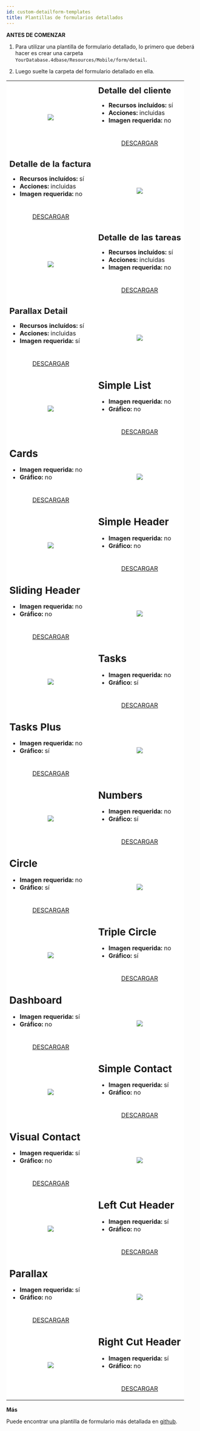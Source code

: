 ```yaml
---
id: custom-detailform-templates
title: Plantillas de formularios detallados
---
```



<div class = "tips"> 

**ANTES DE COMENZAR**

1. Para utilizar una plantilla de formulario detallado, lo primero que deberá hacer es crear una carpeta `YourDatabase.4dbase/Resources/Mobile/form/detail`.

2. Luego suelte la carpeta del formulario detallado en ella.</div> 

<div style="height: auto;">
  <table>
<col width="50%"> 
<col width="50%"> 
<tr>
  <td style="height: auto; vertical-align: middle;text-align: center; border-color: #FFFFFF;background-color: #FFFFFF">
<img style="max-height: 750px" src="https://raw.githubusercontent.com/4d-for-ios/form-detail-ClientDetail/master/template.gif" />
  </td>
  <td style="height: auto; vertical-align: middle;border-color: #FFFFFF;background-color: #FFFFFF">
<h1 style="margin-top: 10px; font-size:22px">
  Detalle del cliente
</h1>

<ul style="font-size:16px">
  <li>
<strong>Recursos incluídos:</strong> sí
  </li>
  <li>
<strong>Acciones:</strong> incluidas
  </li>
  <li>
<strong>Imagen requerida:</strong> no
  </li>
</ul>

<div style="text-align: center; margin-top: 40px;">
  <p>
<a class="button" style="width: 50%" href="https://github.com/4d-for-ios/form-detail-ClientDetail/releases/latest/download/form-detail-ClientDetail.zip">DESCARGAR</a>
  </p>
</div>
  </td>
</tr>

<tr>
  <td style="height: auto; vertical-align: middle;border-color: #FFFFFF;background-color: #FFFFFF">
<h1 style="margin-top: 10px; font-size:22px">
  Detalle de la factura
</h1>

<ul style="font-size:c16px">
  <li>
<strong>Recursos incluídos:</strong> sí
  </li>
  <li>
<strong>Acciones:</strong> incluidas
  </li>
  <li>
<strong>Imagen requerida:</strong> no
  </li>
</ul>

<div style="text-align: center; margin-top: 40px;">
  <p>
<a class="button" style="width: 50%" href="https://github.com/4d-for-ios/form-detail-InvoiceDetail/releases/latest/download/form-detail-InvoiceDetail.zip">DESCARGAR</a>
  </p>
</div>
  </td>
  
  <td style="height: auto; vertical-align: middle;text-align: center; border-color: #FFFFFF;background-color: #FFFFFF">
<img style="max-height: 750px" src="https://raw.githubusercontent.com/4d-for-ios/form-detail-InvoiceDetail/master/template.gif" />
  </td>
  
  <tr>
<td style="height: auto; vertical-align: middle;text-align: center; border-color: #FFFFFF;background-color: #FFFFFF">
  <img style="max-height: 750px" src="https://raw.githubusercontent.com/4d-for-ios/form-detail-TasksDetail/master/template.gif" />
</td>

<td style="height: auto; vertical-align: middle;border-color: #FFFFFF;background-color: #FFFFFF">
  <h1 style="margin-top: 10px; font-size:22px">
Detalle de las tareas
  </h1>
  
  <ul style="font-size:16px">
<li>
  <strong>Recursos incluídos:</strong> sí
</li>
<li>
  <strong>Acciones:</strong> incluidas
</li>
<li>
  <strong>Imagen requerida:</strong> no
</li>
  </ul>
  
  <div style="text-align: center; margin-top: 40px;">
<p>
  <a class="button" style="width: 50%" href="https://github.com/4d-for-ios/form-detail-TasksDetail/releases/latest/download/form-detail-TasksDetail.zip">DESCARGAR</a>
</p>
  </div>
</td>
  </tr>
  
  <tr>
<td style="height: auto; vertical-align: middle;border-color: #FFFFFF;background-color: #FFFFFF">
  <h1 style="margin-top: 10px; font-size:22px">
Parallax Detail
  </h1>
  
  <ul style="font-size:c16px">
<li>
  <strong>Recursos incluídos:</strong> sí
</li>
<li>
  <strong>Acciones:</strong> incluidas
</li>
<li>
  <strong>Imagen requerida:</strong> sí
</li>
  </ul>
  
  <div style="text-align: center; margin-top: 40px;">
<p>
  <a class="button" style="width: 50%" href="https://github.com/4d-for-ios/form-detail-ParallaxDetail/releases/latest/download/form-detail-ParallaxDetail.zip">DESCARGAR</a>
</p>
  </div>
</td>

<td style="height: auto; vertical-align: middle;text-align: center; border-color: #FFFFFF;background-color: #FFFFFF">
  <img style="max-height: 750px" src="https://raw.githubusercontent.com/4d-for-ios/form-detail-ParallaxDetail/master/template.gif" />
</td>
  </tr>
  
  <tr>
<td style="height: auto; vertical-align: middle;text-align: center; border-color: #FFFFFF;background-color: #FFFFFF">
  <img style="max-height: 750px" src="https://raw.githubusercontent.com/4d-for-ios/form-detail-SimpleList/master/template.gif" />
</td>

<td style="height: auto; vertical-align: middle;border-color: #FFFFFF;background-color: #FFFFFF">
  <h1 style="margin-top: 10px; font-size:26px">
Simple List
  </h1>
  
  <ul style="font-size:16px">
<li>
  <strong>Imagen requerida:</strong> no
</li>
<li>
  <strong>Gráfico:</strong> no
</li>
  </ul>
  
  <div style="text-align: center; margin-top: 40px;">
<p>
  <a class="button" style="width: 50%" href="https://github.com/4d-for-ios/form-detail-SimpleList/releases/latest/download/form-detail-SimpleList.zip">DESCARGAR</a>
</p>
  </div>
</td>
  </tr>
  
  <tr>
<td style="height: auto; vertical-align: middle;border-color: #FFFFFF;background-color: #FFFFFF">
  <h1 style="margin-top: 10px; font-size:26px">
Cards
  </h1>
  
  <ul style="font-size:16px">
<li>
  <strong>Imagen requerida:</strong> no
</li>
<li>
  <strong>Gráfico:</strong> no
</li>
  </ul>
  
  <div style="text-align: center; margin-top: 40px;">
<p>
  <a class="button" style="width: 50%" href="https://github.com/4d-for-ios/form-detail-Cards/releases/latest/download/form-detail-Cards.zip">DESCARGAR</a>
</p>
  </div>
</td>

<td style="height: auto; vertical-align: middle;text-align: center; border-color: #FFFFFF;background-color: #FFFFFF">
  <img style="max-height: 750px" src="https://raw.githubusercontent.com/4d-for-ios/form-detail-Cards/master/template.gif" />
</td>
  </tr>
  
  <tr>
<td style="height: auto; vertical-align: middle;text-align: center; border-color: #FFFFFF;background-color: #FFFFFF">
  <img style="max-height: 750px" src="https://raw.githubusercontent.com/4d-for-ios/form-detail-SimpleHeader/master/template.gif" />
</td>

<td style="height: auto; vertical-align: middle;border-color: #FFFFFF;background-color: #FFFFFF">
  <h1 style="margin-top: 10px; font-size:26px">
Simple Header
  </h1>
  
  <ul style="font-size:16px">
<li>
  <strong>Imagen requerida:</strong> no
</li>
<li>
  <strong>Gráfico:</strong> no
</li>
  </ul>
  
  <div style="text-align: center; margin-top: 40px;">
<p>
  <a class="button" style="width: 50%" href="https://github.com/4d-for-ios/form-detail-SimpleHeader/releases/latest/download/form-detail-SimpleHeader.zip">DESCARGAR</a>
</p>
  </div>
</td>
  </tr>
  
  <tr>
<td style="height: auto; vertical-align: middle;border-color: #FFFFFF;background-color: #FFFFFF">
  <h1 style="margin-top: 10px; font-size:26px">
Sliding Header
  </h1>
  
  <ul style="font-size:16px">
<li>
  <strong>Imagen requerida:</strong> no
</li>
<li>
  <strong>Gráfico:</strong> no
</li>
  </ul>
  
  <div style="text-align: center; margin-top: 40px;">
<p>
  <a class="button" style="width: 50%" href="https://github.com/4d-for-ios/form-detail-SlidingHeader/releases/latest/download/form-detail-SlidingHeader.zip">DESCARGAR</a>
</p>
  </div>
</td>

<td style="height: auto; vertical-align: middle;text-align: center; border-color: #FFFFFF;background-color: #FFFFFF">
  <img style="max-height: 750px" src="https://raw.githubusercontent.com/4d-for-ios/form-detail-SlidingHeader/master/template.gif" />
</td>
  </tr>
  
  <tr>
<td style="height: auto; vertical-align: middle;text-align: center; border-color: #FFFFFF;background-color: #FFFFFF">
  <img style="max-height: 750px" src="https://raw.githubusercontent.com/4d-for-ios/form-detail-Tasks/master/template.gif" />
</td>

<td style="height: auto; vertical-align: middle;border-color: #FFFFFF;background-color: #FFFFFF">
  <h1 style="margin-top: 10px; font-size:26px">
Tasks
  </h1>
  
  <ul style="font-size:16px">
<li>
  <strong>Imagen requerida:</strong> no
</li>
<li>
  <strong>Gráfico:</strong> sí
</li>
  </ul>
  
  <div style="text-align: center; margin-top: 40px;">
<p>
  <a class="button" style="width: 50%" href="https://github.com/4d-for-ios/form-detail-Tasks/releases/latest/download/form-detail-Tasks.zip">DESCARGAR</a>
</p>
  </div>
</td>
  </tr>
  
  <tr>
<td style="height: auto; vertical-align: middle;border-color: #FFFFFF;background-color: #FFFFFF">
  <h1 style="margin-top: 10px; font-size:26px">
Tasks Plus
  </h1>
  
  <ul style="font-size:16px">
<li>
  <strong>Imagen requerida:</strong> no
</li>
<li>
  <strong>Gráfico:</strong> sí
</li>
  </ul>
  
  <div style="text-align: center; margin-top: 40px;">
<p>
  <a class="button" style="width: 50%" href="https://github.com/4d-for-ios/form-detail-TasksPlus/releases/latest/download/form-detail-TasksPlus.zip">DESCARGAR</a>
</p>
  </div>
</td>

<td style="height: auto; vertical-align: middle;text-align: center; border-color: #FFFFFF;background-color: #FFFFFF">
  <img style="max-height: 750px" src="https://raw.githubusercontent.com/4d-for-ios/form-detail-TasksPlus/master/template.gif" />
</td>
  </tr>
  
  <tr>
<td style="height: auto; vertical-align: middle;text-align: center; border-color: #FFFFFF;background-color: #FFFFFF">
  <img style="max-height: 750px" src="https://raw.githubusercontent.com/4d-for-ios/form-detail-Numbers/master/template.gif" />
</td>

<td style="height: auto; vertical-align: middle;border-color: #FFFFFF;background-color: #FFFFFF">
  <h1 style="margin-top: 10px; font-size:26px">
Numbers
  </h1>
  
  <ul style="font-size:16px">
<li>
  <strong>Imagen requerida:</strong> no
</li>
<li>
  <strong>Gráfico:</strong> sí
</li>
  </ul>
  
  <div style="text-align: center; margin-top: 40px;">
<p>
  <a class="button" style="width: 50%" href="https://github.com/4d-for-ios/form-detail-Numbers/releases/latest/download/form-detail-Numbers.zip">DESCARGAR</a>
</p>
  </div>
</td>
  </tr>
  
  <tr>
<td style="height: auto; vertical-align: middle;border-color: #FFFFFF;background-color: #FFFFFF">
  <h1 style="margin-top: 10px; font-size:26px">
Circle
  </h1>
  
  <ul style="font-size:16px">
<li>
  <strong>Imagen requerida:</strong> no
</li>
<li>
  <strong>Gráfico:</strong> sí
</li>
  </ul>
  
  <div style="text-align: center; margin-top: 40px;">
<p>
  <a class="button" style="width: 50%" href="https://github.com/4d-for-ios/form-detail-Circle/releases/latest/download/form-detail-Circle.zip">DESCARGAR</a>
</p>
  </div>
</td>

<td style="height: auto; vertical-align: middle;text-align: center; border-color: #FFFFFF;background-color: #FFFFFF">
  <img style="max-height: 750px" src="https://raw.githubusercontent.com/4d-for-ios/form-detail-Circle/master/template.gif" />
</td>
  </tr>
  
  <tr>
<td style="height: auto; vertical-align: middle;text-align: center; border-color: #FFFFFF;background-color: #FFFFFF">
  <img style="max-height: 750px" src="https://raw.githubusercontent.com/4d-for-ios/form-detail-TripleCircle/master/template.gif" />
</td>

<td style="height: auto; vertical-align: middle;border-color: #FFFFFF;background-color: #FFFFFF">
  <h1 style="margin-top: 10px; font-size:26px">
Triple Circle
  </h1>
  
  <ul style="font-size:16px">
<li>
  <strong>Imagen requerida:</strong> no
</li>
<li>
  <strong>Gráfico:</strong> sí
</li>
  </ul>
  
  <div style="text-align: center; margin-top: 40px;">
<p>
  <a class="button" style="width: 50%" href="https://github.com/4d-for-ios/form-detail-TripleCircle/releases/latest/download/form-detail-TripleCircle.zip">DESCARGAR</a>
</p>
  </div>
</td>
  </tr>
  
  <tr>
<td style="height: auto; vertical-align: middle;border-color: #FFFFFF;background-color: #FFFFFF">
  <h1 style="margin-top: 10px; font-size:26px">
Dashboard
  </h1>
  
  <ul style="font-size:16px">
<li>
  <strong>Imagen requerida:</strong> sí
</li>
<li>
  <strong>Gráfico:</strong> no
</li>
  </ul>
  
  <div style="text-align: center; margin-top: 40px;">
<p>
  <a class="button" style="width: 50%" href="https://github.com/4d-for-ios/form-detail-Dashboard/releases/latest/download/form-detail-Dashboard.zip">DESCARGAR</a>
</p>
  </div>
</td>

<td style="height: auto; vertical-align: middle;text-align: center; border-color: #FFFFFF;background-color: #FFFFFF">
  <img style="max-height: 750px" src="https://raw.githubusercontent.com/4d-for-ios/form-detail-Dashboard/master/template.gif" />
</td>
  </tr>
  
  <tr>
<td style="height: auto; vertical-align: middle;text-align: center; border-color: #FFFFFF;background-color: #FFFFFF">
  <img style="max-height: 750px" src="https://raw.githubusercontent.com/4d-for-ios/form-detail-SimpleContact/master/template.gif" />
</td>

<td style="height: auto; vertical-align: middle;border-color: #FFFFFF;background-color: #FFFFFF">
  <h1 style="margin-top: 10px; font-size:26px">
Simple Contact
  </h1>
  
  <ul style="font-size:16px">
<li>
  <strong>Imagen requerida:</strong> sí
</li>
<li>
  <strong>Gráfico:</strong> no
</li>
  </ul>
  
  <div style="text-align: center; margin-top: 40px;">
<p>
  <a class="button" style="width: 50%" href="https://github.com/4d-for-ios/form-detail-SimpleContact/releases/latest/download/form-detail-SimpleContact.zip">DESCARGAR</a>
</p>
  </div>
</td>
  </tr>
  
  <tr>
<td style="height: auto; vertical-align: middle;border-color: #FFFFFF;background-color: #FFFFFF">
  <h1 style="margin-top: 10px; font-size:26px">
Visual Contact
  </h1>
  
  <ul style="font-size:16px">
<li>
  <strong>Imagen requerida:</strong> sí
</li>
<li>
  <strong>Gráfico:</strong> no
</li>
  </ul>
  
  <div style="text-align: center; margin-top: 40px;">
<p>
  <a class="button" style="width: 50%" href="https://github.com/4d-for-ios/form-detail-VisualContact/releases/latest/download/form-detail-VisualContact.zip">DESCARGAR</a>
</p>
  </div>
</td>

<td style="height: auto; vertical-align: middle;text-align: center; border-color: #FFFFFF;background-color: #FFFFFF">
  <img style="max-height: 750px" src="https://raw.githubusercontent.com/4d-for-ios/form-detail-VisualContact/master/template.gif" />
</td>
  </tr>
  
  <tr>
<td style="height: auto; vertical-align: middle;text-align: center; border-color: #FFFFFF;background-color: #FFFFFF">
  <img style="max-height: 750px" src="https://raw.githubusercontent.com/4d-for-ios/form-detail-LeftCutHeader/master/template.gif" />
</td>

<td style="height: auto; vertical-align: middle;border-color: #FFFFFF;background-color: #FFFFFF">
  <h1 style="margin-top: 10px; font-size:26px">
Left Cut Header
  </h1>
  
  <ul style="font-size:16px">
<li>
  <strong>Imagen requerida:</strong> sí
</li>
<li>
  <strong>Gráfico:</strong> no
</li>
  </ul>
  
  <div style="text-align: center; margin-top: 40px;">
<p>
  <a class="button" style="width: 50%" href="https://github.com/4d-for-ios/form-detail-LeftCutHeader/releases/latest/download/form-detail-LeftCutHeader.zip">DESCARGAR</a>
</p>
  </div>
</td>
  </tr>
  
  <tr>
<td style="height: auto; vertical-align: middle;border-color: #FFFFFF;background-color: #FFFFFF">
  <h1 style="margin-top: 10px; font-size:26px">
Parallax
  </h1>
  
  <ul style="font-size:16px">
<li>
  <strong>Imagen requerida:</strong> sí
</li>
<li>
  <strong>Gráfico:</strong> no
</li>
  </ul>
  
  <div style="text-align: center; margin-top: 40px;">
<p>
  <a class="button" style="width: 50%" href="https://github.com/4d-for-ios/form-detail-ParallaxHeader/releases/latest/download/form-detail-ParallaxHeader.zip">DESCARGAR</a>
</p>
  </div>
</td>

<td style="height: auto; vertical-align: middle;text-align: center; border-color: #FFFFFF;background-color: #FFFFFF">
  <img style="max-height: 750px" src="https://raw.githubusercontent.com/4d-for-ios/form-detail-ParallaxHeader/master/template.gif" />
</td>
  </tr>
  
  <tr>
<td style="height: auto; vertical-align: middle;text-align: center; border-color: #FFFFFF;background-color: #FFFFFF">
  <img style="max-height: 750px" src="https://raw.githubusercontent.com/4d-for-ios/form-detail-RightCutHeader/master/template.gif" />
</td>

<td style="height: auto; vertical-align: middle;border-color: #FFFFFF;background-color: #FFFFFF">
  <h1 style="margin-top: 10px; font-size:26px">
Right Cut Header
  </h1>
  
  <ul style="font-size:16px">
<li>
  <strong>Imagen requerida:</strong> sí
</li>
<li>
  <strong>Gráfico:</strong> no
</li>
  </ul>
  
  <div style="text-align: center; margin-top: 40px;">
<p>
  <a class="button" style="width: 50%" href="https://github.com/4d-for-ios/form-detail-RightCutHeader/releases/latest/download/form-detail-RightCutHeader.zip">DESCARGAR</a>
</p>
  </div>
</td>
  </tr></table> </div> <div class = "tips"> 
  
  <p>
<strong>Más</strong>
  </p>
  
  <p>
Puede encontrar una plantilla de formulario más detallada en <a href="https://github.com/search?q=topic%3A4d-for-ios-form-detail">github</a>.
  </p></div>